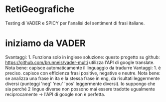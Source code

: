 # RetiGeografiche

Testing di VADER e SPICY per l'analisi del sentiment di frasi italiane.
# iniziamo da VADER
Svantaggi: 1. Funziona solo in inglese
soluzione: questo progetto su github: https://github.com/brunneis/vader-multi utilizza l'API di google translate. Nota bene: capisce automaticamente il linguaggio da tradurre
Vantaggi: 1. è preciso. capisce con efficienza frasi positive, negative e neutre. 
Nota bene: se analizza una frase in ita e la stessa frase in eng, da risultati leggermente diversi (punteggi 'neg' 'neu' 'pos' leggermente diversi). Io suppongo che sia perché 2 lingue diverse non possono mai essere tradotte ugualmente reciprocamente -> l'API di google non è perfetta.
